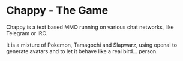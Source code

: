 # Chappy - The Game

Chappy is a text based MMO running on various chat networks, like Telegram or IRC.

It is a mixture of Pokemon, Tamagochi and Slapwarz,
using openai to generate avatars and to let it behave like a real bird... person.

